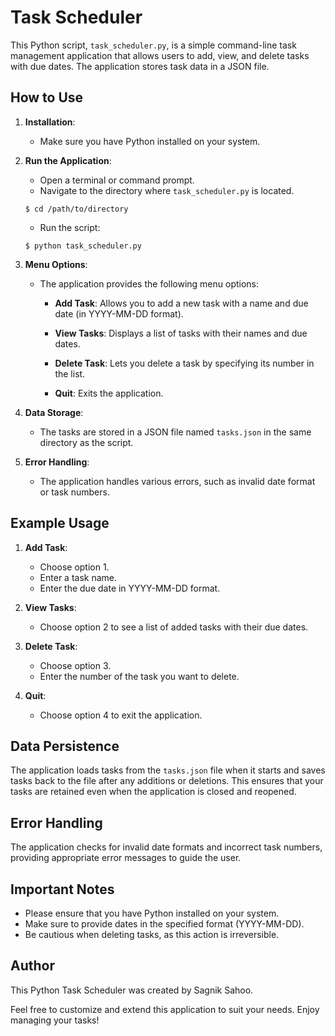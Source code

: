 # Task Scheduler

This Python script, `task_scheduler.py`, is a simple command-line task management application that allows users to add, view, and delete tasks with due dates. The application stores task data in a JSON file.

## How to Use

1. **Installation**:

   - Make sure you have Python installed on your system.

2. **Run the Application**:

   - Open a terminal or command prompt.
   - Navigate to the directory where `task_scheduler.py` is located.

   ```
   $ cd /path/to/directory
   ```

   - Run the script:

   ```
   $ python task_scheduler.py
   ```

3. **Menu Options**:

   - The application provides the following menu options:

     - **Add Task**: Allows you to add a new task with a name and due date (in YYYY-MM-DD format).

     - **View Tasks**: Displays a list of tasks with their names and due dates.

     - **Delete Task**: Lets you delete a task by specifying its number in the list.

     - **Quit**: Exits the application.

4. **Data Storage**:

   - The tasks are stored in a JSON file named `tasks.json` in the same directory as the script.

5. **Error Handling**:

   - The application handles various errors, such as invalid date format or task numbers.

## Example Usage

1. **Add Task**:

   - Choose option 1.
   - Enter a task name.
   - Enter the due date in YYYY-MM-DD format.

2. **View Tasks**:

   - Choose option 2 to see a list of added tasks with their due dates.

3. **Delete Task**:

   - Choose option 3.
   - Enter the number of the task you want to delete.

4. **Quit**:

   - Choose option 4 to exit the application.

## Data Persistence

The application loads tasks from the `tasks.json` file when it starts and saves tasks back to the file after any additions or deletions. This ensures that your tasks are retained even when the application is closed and reopened.

## Error Handling

The application checks for invalid date formats and incorrect task numbers, providing appropriate error messages to guide the user.

## Important Notes

- Please ensure that you have Python installed on your system.
- Make sure to provide dates in the specified format (YYYY-MM-DD).
- Be cautious when deleting tasks, as this action is irreversible.

## Author

This Python Task Scheduler was created by Sagnik Sahoo.

Feel free to customize and extend this application to suit your needs. Enjoy managing your tasks!
